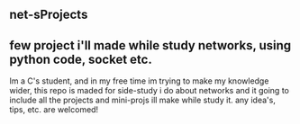 ## net-sProjects
## few project i'll made while study networks, using python code, socket etc.
Im a C's student, and in my free time im trying to make my knowledge wider,
  this repo is maded for side-study i do about networks and it going to include all the projects and mini-projs ill make while study it.
any idea's, tips, etc. are welcomed! 
